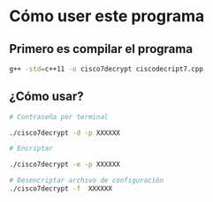 # Cómo user este programa

## Primero es compilar el programa

```bash
g++ -std=c++11 -o cisco7decrypt ciscodecript7.cpp
```

## ¿Cómo usar?

```bash
# Contraseña por terminal

./cisco7decrypt -d -p XXXXXX

# Encriptar

./cisco7decrypt -e -p XXXXXX

# Desencriptar archivo de configuración
./cisco7decrypt -f  XXXXXX

```
